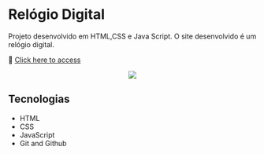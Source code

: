 # Relógio Digital

Projeto desenvolvido em HTML,CSS e Java Script. O site desenvolvido é um relógio digital.

🔗 [Click here to access](https://drewneres.github.io/relogio_digital/)

<div align="center">
<img src="./imagens/relogin">
</div>

## Tecnologias

- HTML
- CSS
- JavaScript
- Git and Github
